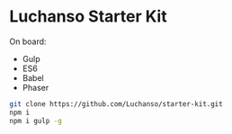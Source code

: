 # Luchanso Starter Kit

On board:
* Gulp
* ES6
* Babel
* Phaser

```sh
git clone https://github.com/Luchanso/starter-kit.git
npm i
npm i gulp -g
```

